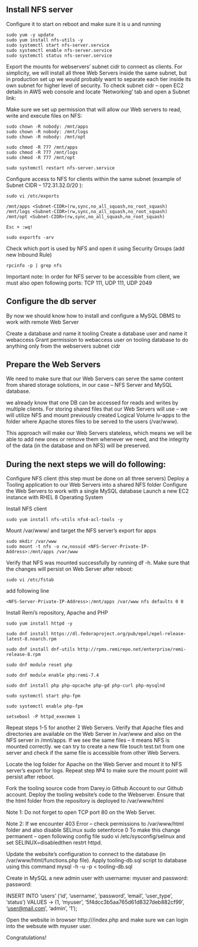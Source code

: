 ## Install NFS server
Configure it to start on reboot and make sure it is u and running
```
sudo yum -y update
sudo yum install nfs-utils -y
sudo systemctl start nfs-server.service
sudo systemctl enable nfs-server.service
sudo systemctl status nfs-server.service
```
Export the mounts for webservers’ subnet cidr to connect as clients. For simplicity, we will install  all three Web Servers inside the same subnet, but in production set up we would probably want to separate each tier inside its own subnet for higher level of security. To check  subnet cidr – open  EC2 details in AWS web console and locate ‘Networking’ tab and open a Subnet link:

Make sure we set up permission that will allow our Web servers to read, write and execute files on NFS:
```
sudo chown -R nobody: /mnt/apps
sudo chown -R nobody: /mnt/logs
sudo chown -R nobody: /mnt/opt
```
```
sudo chmod -R 777 /mnt/apps
sudo chmod -R 777 /mnt/logs
sudo chmod -R 777 /mnt/opt
```
```
sudo systemctl restart nfs-server.service
```
Configure access to NFS for clients within the same subnet (example of Subnet CIDR – 172.31.32.0/20 ):
```
sudo vi /etc/exports
```
```
/mnt/apps <Subnet-CIDR>(rw,sync,no_all_squash,no_root_squash)
/mnt/logs <Subnet-CIDR>(rw,sync,no_all_squash,no_root_squash)
/mnt/opt <Subnet-CIDR>(rw,sync,no_all_squash,no_root_squash)

Esc + :wq!

sudo exportfs -arv
```
Check which port is used by NFS and open it using Security Groups (add new Inbound Rule)
```
rpcinfo -p | grep nfs
```

Important note: In order for NFS server to be accessible from  client, we must also open following ports: TCP 111, UDP 111, UDP 2049

## Configure the db server 
By now we should know how to install and configure a MySQL DBMS to work with remote Web Server

Create a database and name it tooling
Create a database user and name it webaccess
Grant permission to webaccess user on tooling database to do anything only from the webservers subnet cidr

## Prepare the Web Servers
We need to make sure that our Web Servers can serve the same content from shared storage solutions, in our case – NFS Server and MySQL database.

we already know that one DB can be accessed for reads and writes by multiple clients. For storing shared files that our Web Servers will use – we will utilize NFS and mount previously created Logical Volume lv-apps to the folder where Apache stores files to be served to the users (/var/www).

This approach will make our Web Servers stateless, which means we will be able to add new ones or remove them whenever we need, and the integrity of the data (in the database and on NFS) will be preserved.

## During the next steps we will do following:
Configure NFS client (this step must be done on all three servers)
Deploy a Tooling application to our Web Servers into a shared NFS folder
Configure the Web Servers to work with a single MySQL database
Launch a new EC2 instance with RHEL 8 Operating System

Install NFS client
```
sudo yum install nfs-utils nfs4-acl-tools -y
```
Mount /var/www/ and target the NFS server’s export for apps
```
sudo mkdir /var/www
sudo mount -t nfs -o rw,nosuid <NFS-Server-Private-IP-Address>:/mnt/apps /var/www
```
Verify that NFS was mounted successfully by running df -h. Make sure that the changes will persist on Web Server after reboot:
```
sudo vi /etc/fstab
```
add following line
```
<NFS-Server-Private-IP-Address>:/mnt/apps /var/www nfs defaults 0 0
```
Install Remi’s repository, Apache and PHP
```
sudo yum install httpd -y

sudo dnf install https://dl.fedoraproject.org/pub/epel/epel-release-latest-8.noarch.rpm

sudo dnf install dnf-utils http://rpms.remirepo.net/enterprise/remi-release-8.rpm

sudo dnf module reset php

sudo dnf module enable php:remi-7.4

sudo dnf install php php-opcache php-gd php-curl php-mysqlnd

sudo systemctl start php-fpm

sudo systemctl enable php-fpm

setsebool -P httpd_execmem 1
```
Repeat steps 1-5 for another 2 Web Servers.
Verify that Apache files and directories are available on the Web Server in /var/www and also on the NFS server in /mnt/apps. If we see the same files – it means NFS is mounted correctly. we can try to create a new file touch test.txt from one server and check if the same file is accessible from other Web Servers.

Locate the log folder for Apache on the Web Server and mount it to NFS server’s export for logs. Repeat step №4 to make sure the mount point will persist after reboot.

Fork the tooling source code from Darey.io Github Account to our Github account.
Deploy the tooling website’s code to the Webserver. Ensure that the html folder from the repository is deployed to /var/www/html

Note 1: Do not forget to open TCP port 80 on the Web Server.

Note 2: If we encounter 403 Error – check permissions to  /var/www/html folder and also disable SELinux sudo setenforce 0 To make this change permanent – open following config file sudo vi /etc/sysconfig/selinux and set SELINUX=disabledthen restrt httpd.

Update the website’s configuration to connect to the database (in /var/www/html/functions.php file). Apply tooling-db.sql script to  database using this command mysql -h -u -p < tooling-db.sql

Create in MySQL a new admin user with username: myuser and password: password:

INSERT INTO ‘users’ (‘id’, ‘username’, ‘password’, ’email’, ‘user_type’, ‘status’) VALUES -> (1, ‘myuser’, ‘5f4dcc3b5aa765d61d8327deb882cf99’, ‘user@mail.com’, ‘admin’, ‘1’);

Open the website in  browser http:///index.php and make sure we can login into the websute with myuser user.

Congratulations!
